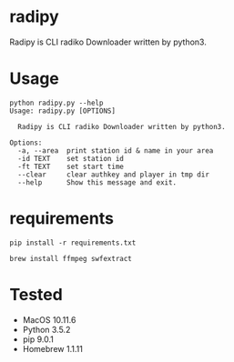 # radipy
Radipy is CLI radiko Downloader written by python3.

# Usage

```
python radipy.py --help
Usage: radipy.py [OPTIONS]

  Radipy is CLI radiko Downloader written by python3.

Options:
  -a, --area  print station id & name in your area
  -id TEXT    set station id
  -ft TEXT    set start time
  --clear     clear authkey and player in tmp dir
  --help      Show this message and exit.
```

# requirements

```
pip install -r requirements.txt
```

```
brew install ffmpeg swfextract
```

# Tested

+ MacOS 10.11.6
+ Python 3.5.2
+ pip 9.0.1
+ Homebrew 1.1.11
